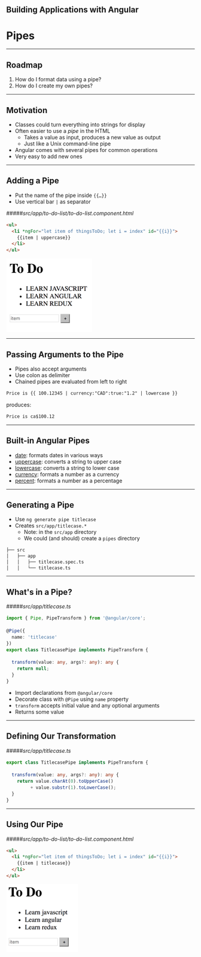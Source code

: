 <!-- .slide: data-background="../content/images/title-slide.jpg" -->

## Building Applications with Angular

# Pipes

---

## Roadmap

1. How do I format data using a pipe?
1. How do I create my own pipes?

---

## Motivation

- Classes could turn everything into strings for display
- Often easier to use a *pipe* in the HTML
  - Takes a value as input, produces a new value as output
  - Just like a Unix command-line pipe
- Angular comes with several pipes for common operations
- Very easy to add new ones

---

## Adding a Pipe

- Put the name of the pipe inside `{{…}}`
- Use vertical bar `|` as separator

#####_src/app/to-do-list/to-do-list.component.html_
```html
<ul>
  <li *ngFor="let item of thingsToDo; let i = index" id="{{i}}">
    {{item | uppercase}}
  </li>
</ul>
```

![Converting to Upper Case](content/images/screenshot-uppercase.png)

---

## Passing Arguments to the Pipe

- Pipes also accept arguments
- Use colon as delimiter
- Chained pipes are evaluated from left to right

```html
Price is {{ 100.12345 | currency:"CAD":true:"1.2" | lowercase }}
```

produces:

```html
Price is ca$100.12
```

---

## Built-in Angular Pipes

- [date](https://angular.io/docs/ts/latest/api/common/index/DatePipe-pipe.html): formats dates in various ways
- [uppercase](https://angular.io/docs/ts/latest/api/common/index/UpperCasePipe-pipe.html): converts a string to upper case
- [lowercase](https://angular.io/docs/ts/latest/api/common/index/LowerCasePipe-pipe.html): converts a string to lower case
- [currency](https://angular.io/docs/ts/latest/api/common/index/CurrencyPipe-pipe.html): formats a number as a currency
- [percent](https://angular.io/docs/ts/latest/api/common/index/PercentPipe-pipe.html): formats a number as a percentage

---

## Generating a Pipe

- Use `ng generate pipe titlecase`
- Creates `src/app/titlecase.*`
  - Note: in the `src/app` directory
  - We could (and should) create a `pipes` directory

```
├── src
│   ├── app
│   │   ├── titlecase.spec.ts
│   │   └── titlecase.ts
```

---

## What's in a Pipe?

#####_src/app/titlecase.ts_
```ts
import { Pipe, PipeTransform } from '@angular/core';

@Pipe({
  name: 'titlecase'
})
export class TitlecasePipe implements PipeTransform {

  transform(value: any, args?: any): any {
    return null;
  }
}
```

- Import declarations from `@angular/core`
- Decorate class with `@Pipe` using `name` property
- `transform` accepts initial value and any optional arguments
- Returns some value

---

## Defining Our Transformation

#####_src/app/titlecase.ts_
```ts
export class TitlecasePipe implements PipeTransform {

  transform(value: any, args?: any): any {
    return value.charAt(0).toUpperCase()
         + value.substr(1).toLowerCase();
  }
}
```

---

## Using Our Pipe

#####_src/app/to-do-list/to-do-list.component.html_
```html
<ul>
  <li *ngFor="let item of thingsToDo; let i = index" id="{{i}}">
    {{item | titlecase}}
  </li>
</ul>
```

![Converting to Title Case](content/images/screenshot-titlecase.png)

